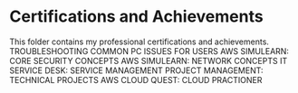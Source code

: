 # Certifications and Achievements
This folder contains my professional certifications and achievements.
TROUBLESHOOTING COMMON PC ISSUES FOR USERS
AWS SIMULEARN: CORE SECURITY CONCEPTS
AWS SIMULEARN: NETWORK CONCEPTS
IT SERVICE DESK: SERVICE MANAGEMENT
PROJECT MANAGEMENT: TECHNICAL PROJECTS
AWS CLOUD QUEST: CLOUD PRACTIONER
